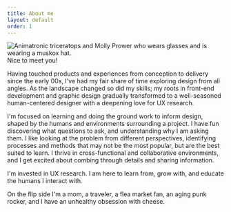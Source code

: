 ```yaml
---
title: About me
layout: default
order: 1
---
```


<img src="img/molly-dino.png" alt="Animatronic triceratops and Molly Prower who wears glasses and is wearing a muskox hat." class="mollyimage" /> Nice to meet you!

Having touched products and experiences from conception to delivery since the early 00s, I've had my fair share of time exploring design from all angles. As the landscape changed so did my skills; my roots in front-end development and graphic design gradually transformed to a well-seasoned human-centered designer with a deepening love for UX research. 

I'm focused on learning and doing the ground work to inform design, shaped by the humans and environments surrounding a project. I have fun discovering what questions to ask, and understanding why I am asking them. I like looking at the problem from different perspectives, identifying processes and methods that may not be the most popular, but are the best suited to learn. I thrive in cross-functional and collaborative environments, and I get excited about combing through details and sharing information. 

I'm invested in UX research. I am here to learn from, grow with, and educate the humans I interact with. 

On the flip side I'm a mom, a traveler, a flea market fan, an aging punk rocker, and I have an unhealthy obsession with cheese. 

<!--
This is written in Markdown: https://learnxinyminutes.com/docs/markdown/
You can use HTML elements, as well. Markdown will just turn into generic
`p` tags and the like, so you don't need to do too much to make things
work.

Any content in this document is used in the `_layouts/default.html` file automatically,
replacing the `{{ content }}` variable.

This is done to reuse the layout without needing to repeat the sidebar code
and other layout portions of the site, making it easier to just write page content!

As always, if you need help, ask G. ♥
-->

